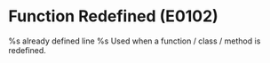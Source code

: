 # Function Redefined (E0102)

%s already defined line %s Used when a function / class / method is
redefined.
